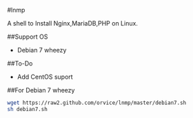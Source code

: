 #lnmp 
 

A shell to Install Nginx,MariaDB,PHP on Linux.

##Support OS 
 
* Debian 7 wheezy

##To-Do 
 
* Add CentOS suport


##For Debian 7  wheezy 
 
```bash
wget https://raw2.github.com/orvice/lnmp/master/debian7.sh 
sh debian7.sh
```

 
